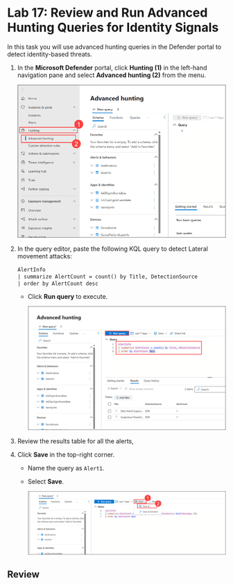 # Lab 17: Review and Run Advanced Hunting Queries for Identity Signals

In this task you will use advanced hunting queries in the Defender portal to detect identity-based threats.

1. In the **Microsoft Defender** portal, click **Hunting (1)** in the left-hand navigation pane and select **Advanced hunting (2)** from the menu.

      ![](./media/E1T5S1.png)

1. In the query editor, paste the following KQL query to detect Lateral movement attacks:

   ```kql
   AlertInfo
   | summarize AlertCount = count() by Title, DetectionSource
   | order by AlertCount desc
   ```
   - Click **Run query** to execute.

      ![](./media/E1T5S2.png)

1. Review the results table for all the alerts, 

1. Click **Save** in the top-right corner.
   - Name the query as `Alert1`.
   - Select **Save**.

      ![](./media/E1T5S4.png)

## Review
